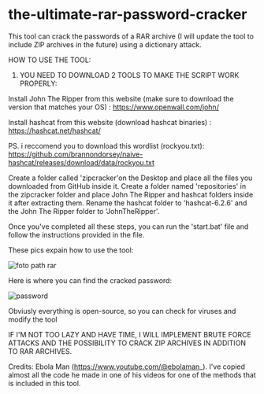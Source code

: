 # the-ultimate-rar-password-cracker
This tool can crack the passwords of a RAR archive (I will update the tool to include ZIP archives in the future) using a dictionary attack.

HOW TO USE THE TOOL:

1. YOU NEED TO DOWNLOAD 2 TOOLS TO MAKE THE SCRIPT WORK PROPERLY:

Install John The Ripper from this website (make sure to download the version that matches your OS) : https://www.openwall.com/john/ 

Install hashcat from this website (download hashcat binaries) : https://hashcat.net/hashcat/

PS. i reccomend you to download this wordlist (rockyou.txt): https://github.com/brannondorsey/naive-hashcat/releases/download/data/rockyou.txt

Create a folder called 'zipcracker'on the Desktop and place all the files you downloaded from GitHub inside it. Create a folder named 'repositories' in the zipcracker folder and place John The Ripper and hashcat folders inside it after extracting them. Rename the hashcat folder to 'hashcat-6.2.6' and the John The Ripper folder to 'JohnTheRipper'.


Once you've completed all these steps, you can run the 'start.bat' file and follow the instructions provided in the file.

These pics expain how to use the tool:

![foto path rar](https://github.com/Luchh7/the-ultimate-rar-password-cracker/assets/63601045/b6948e66-3e99-4d32-97da-82306a1acf19)

Here is where you can find the cracked password:

![password](https://github.com/Luchh7/the-ultimate-rar-password-cracker/assets/63601045/6b4b900b-4a83-48cd-a70e-ef1a258e36c9)


Obviusly everything is open-source, so you can check for viruses and modify the tool 


IF I'M NOT TOO LAZY AND HAVE TIME, I WILL IMPLEMENT BRUTE FORCE ATTACKS AND THE POSSIBILITY TO CRACK ZIP ARCHIVES IN ADDITION TO RAR ARCHIVES.


Credits: Ebola Man (https://www.youtube.com/@ebolaman_). I've copied almost all the code he made in one of his videos for one of the methods that is included in this tool.
